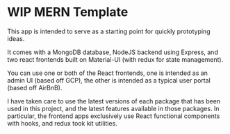 # WIP MERN Template

This app is intended to serve as a starting point for quickly prototyping ideas.

It comes with a MongoDB database, NodeJS backend using Express, and two react frontends built on Material-UI (with redux for state management).

You can use one or both of the React frontends, one is intended as an admin UI (based off GCP), the other is intended as a typical user portal (based off AirBnB).

I have taken care to use the latest versions of each package that has been used in this project, and the latest features available in those packages.  In particular, the frontend apps exclusively use React functional components with hooks, and redux took kit utilities. 
